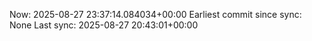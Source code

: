 Now: 2025-08-27 23:37:14.084034+00:00 Earliest commit since sync: None Last sync: 2025-08-27 20:43:01+00:00
